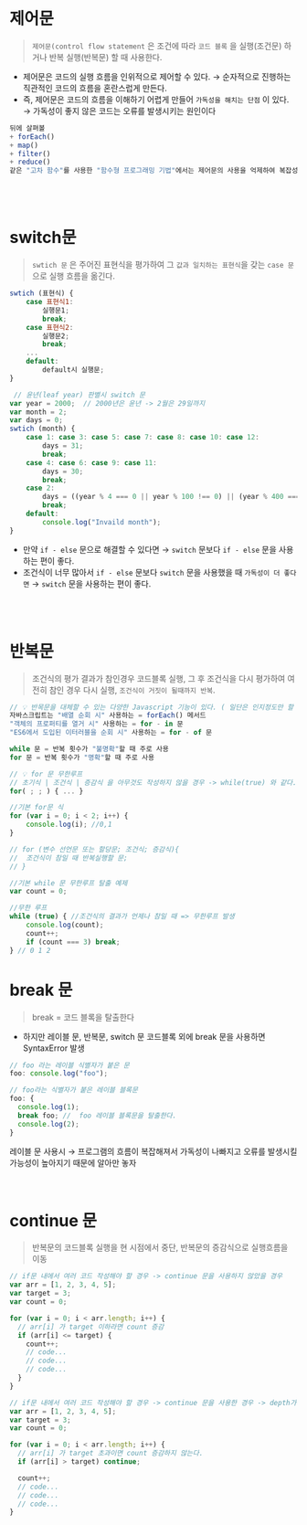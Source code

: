 # 제어문

> `제어문(control flow statement` 은 조건에 따라 `코드 블록` 을 실행(조건문) 하거나 반복 실행(반복문) 할 때 사용한다.
- 제어문은 코드의 실행 흐름을 인위적으로 제어할 수 있다. → 순자적으로 진행하는 직관적인 코드의 흐름을 혼란스럽게 만든다.
- 즉, 제어문은 코드의 흐름을 이해하기 어렵게 만들어 `가독성을 해치는 단점` 이 있다. → 가독성이 좋지 않은 코드는 오류를 발생시키는 원인이다

```jsx
뒤에 살펴볼
+ forEach()
+ map()
+ filter()
+ reduce()
같은 "고차 함수"를 사용한 "함수형 프로그래밍 기법"에서는 제어문의 사용을 억제하여 복잡성을 해결하려고 노력한다.
```

<br>
<br>

# switch문

> `swtich 문` 은 주어진 표현식을 평가하여 그 `값과 일치하는 표현식`을 갖는 `case 문` 으로 실행 흐름을 옮긴다.
```jsx
swtich (표현식) {
	case 표현식1:
		실행문1;
		break;
	case 표현식2:
		실행문2;
		break;
	...
	default:
		default시 실행문;
}
```

```jsx
 // 윤년(leaf year) 판별시 switch 문
var year = 2000;  // 2000년은 윤년 -> 2월은 29일까지
var month = 2;
var days = 0;
swtich (month) {
	case 1: case 3: case 5: case 7: case 8: case 10: case 12:
		days = 31;
		break;
	case 4: case 6: case 9: case 11:
		days = 30;
		break;
	case 2:
		days = ((year % 4 === 0 || year % 100 !== 0) || (year % 400 === 0)) ? 29 : 28;
		break;
	default:
		console.log("Invaild month");
}
```

- 만약 `if - else` 문으로 해결할 수 있다면 → `switch` 문보다 `if - else` 문을 사용하는 편이 좋다.
- 조건식이 너무 많아서 `if - else` 문보다 `switch` 문을 사용했을 때 `가독성이 더 좋다면` → `switch` 문을 사용하는 편이 좋다.

<br>
<br>

# 반복문

> 조건식의 평가 결과가 참인경우 코드블록 실행, 그 후 조건식을 다시 평가하여 여전히 참인 경우 다시 실행, `조건식이 거짓이 될때까지 반복`.

```jsx
// 💡 반목문을 대체할 수 있는 다양한 Javascript 기능이 있다. ( 일단은 인지정도만 할 것 )
자바스크립트는 "배열 순회 시" 사용하는 = forEach() 메서드
"객체의 프로퍼티를 열거 시" 사용하는 = for - in 문
"ES6에서 도입된 이터러블을 순회 시" 사용하는 = for - of 문
```

```jsx
while 문 = 반복 횟수가 "불명확"할 때 주로 사용
for 문 = 반복 횟수가 "명확"할 때 주로 사용
```

```jsx
// 💡 for 문 무한루프
// 초기식 | 조건식 | 증감식 을 아무것도 작성하지 않을 경우 -> while(true) 와 같다.
for( ; ; ) { ... }
```

```jsx
//기본 for문 식
for (var i = 0; i < 2; i++) {
	console.log(i); //0,1
}

// for (변수 선언문 또는 할당문; 조건식; 증감식){
// 	조건식이 참일 때 반복실행할 문;
// }
```

```jsx
//기본 while 문 무한루프 탈출 예제
var count = 0;

//무한 루프
while (true) { //조건식의 결과가 언제나 참일 때 => 무한루프 발생
	console.log(count);
	count++;
	if (count === 3) break;
} // 0 1 2
```

# break 문

> break = 코드 블록을 탈출한다

- 하지만 레이블 문, 반복문, switch 문 코드블록 외에 break 문을 사용하면 SyntaxError 발생

```jsx
// foo 라는 레이블 식별자가 붙은 문
foo: console.log("foo");
```

```jsx
// foo라는 식별자가 붙은 레이블 블록문
foo: {
  console.log(1);
  break foo; //  foo 레이블 블록문을 탈출한다.
  console.log(2);
}
```
레이블 문 사용시 → 프로그램의 흐름이 복잡해져서 가독성이 나빠지고 오류를 발생시킬 가능성이 높아지기 때문에 알아만 놓자

<br>

# continue 문

> 반복문의 코드블록 실행을 현 시점에서 중단, 반복문의 증감식으로 실행흐름을 이동

```jsx
// if문 내에서 여러 코드 작성해야 할 경우 -> continue 문을 사용하지 않았을 경우
var arr = [1, 2, 3, 4, 5];
var target = 3;
var count = 0;

for (var i = 0; i < arr.length; i++) {
  // arr[i] 가 target 이하라면 count 증감
  if (arr[i] <= target) {
    count++;
    // code...
    // code...
    // code...
  }
}

// if문 내에서 여러 코드 작성해야 할 경우 -> continue 문을 사용한 경우 -> depth가 하나 줄어들었다.
var arr = [1, 2, 3, 4, 5];
var target = 3;
var count = 0;

for (var i = 0; i < arr.length; i++) {
  // arr[i] 가 target 초과이면 count 증감하지 않는다.
  if (arr[i] > target) continue;

  count++;
  // code...
  // code...
  // code...
}
```
<br>
<br>


